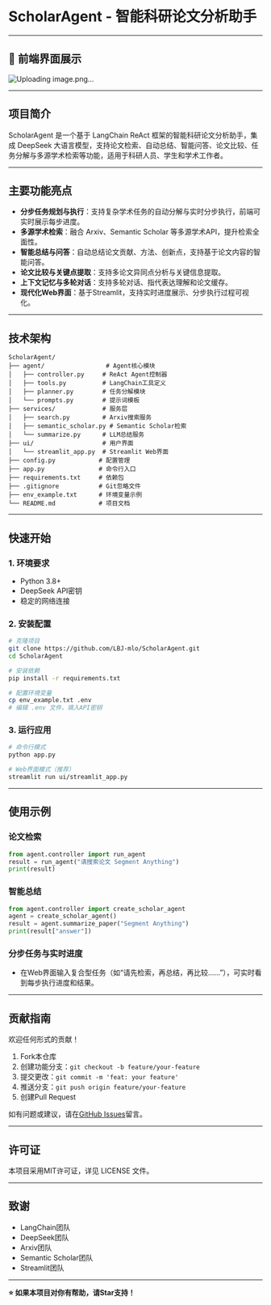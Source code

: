 # ScholarAgent - 智能科研论文分析助手

---

## 🚀 前端界面展示

![Uploading image.png…]()


---

## 项目简介

ScholarAgent 是一个基于 LangChain ReAct 框架的智能科研论文分析助手，集成 DeepSeek 大语言模型，支持论文检索、自动总结、智能问答、论文比较、任务分解与多源学术检索等功能，适用于科研人员、学生和学术工作者。

---

## 主要功能亮点

- **分步任务规划与执行**：支持复杂学术任务的自动分解与实时分步执行，前端可实时展示每步进度。
- **多源学术检索**：融合 Arxiv、Semantic Scholar 等多源学术API，提升检索全面性。
- **智能总结与问答**：自动总结论文贡献、方法、创新点，支持基于论文内容的智能问答。
- **论文比较与关键点提取**：支持多论文异同点分析与关键信息提取。
- **上下文记忆与多轮对话**：支持多轮对话、指代表达理解和论文缓存。
- **现代化Web界面**：基于Streamlit，支持实时进度展示、分步执行过程可视化。

---

## 技术架构

```
ScholarAgent/
├── agent/                 # Agent核心模块
│   ├── controller.py     # ReAct Agent控制器
│   ├── tools.py          # LangChain工具定义
│   ├── planner.py        # 任务分解模块
│   └── prompts.py        # 提示词模板
├── services/             # 服务层
│   ├── search.py         # Arxiv搜索服务
│   ├── semantic_scholar.py # Semantic Scholar检索
│   └── summarize.py      # LLM总结服务
├── ui/                   # 用户界面
│   └── streamlit_app.py  # Streamlit Web界面
├── config.py            # 配置管理
├── app.py               # 命令行入口
├── requirements.txt     # 依赖包
├── .gitignore           # Git忽略文件
├── env_example.txt      # 环境变量示例
└── README.md            # 项目文档
```

---

## 快速开始

### 1. 环境要求
- Python 3.8+
- DeepSeek API密钥
- 稳定的网络连接

### 2. 安装配置
```bash
# 克隆项目
git clone https://github.com/LBJ-mlo/ScholarAgent.git
cd ScholarAgent

# 安装依赖
pip install -r requirements.txt

# 配置环境变量
cp env_example.txt .env
# 编辑 .env 文件，填入API密钥
```

### 3. 运行应用
```bash
# 命令行模式
python app.py

# Web界面模式（推荐）
streamlit run ui/streamlit_app.py
```

---

## 使用示例

### 论文检索
```python
from agent.controller import run_agent
result = run_agent("请搜索论文 Segment Anything")
print(result)
```

### 智能总结
```python
from agent.controller import create_scholar_agent
agent = create_scholar_agent()
result = agent.summarize_paper("Segment Anything")
print(result["answer"])
```

### 分步任务与实时进度
- 在Web界面输入复合型任务（如“请先检索，再总结，再比较……”），可实时看到每步执行进度和结果。

---

## 贡献指南

欢迎任何形式的贡献！
1. Fork本仓库
2. 创建功能分支：`git checkout -b feature/your-feature`
3. 提交更改：`git commit -m 'feat: your feature'`
4. 推送分支：`git push origin feature/your-feature`
5. 创建Pull Request

如有问题或建议，请在[GitHub Issues](https://github.com/LBJ-mlo/ScholarAgent/issues)留言。

---

## 许可证

本项目采用MIT许可证，详见 LICENSE 文件。

---

## 致谢
- LangChain团队
- DeepSeek团队
- Arxiv团队
- Semantic Scholar团队
- Streamlit团队

---

**⭐ 如果本项目对你有帮助，请Star支持！** 
